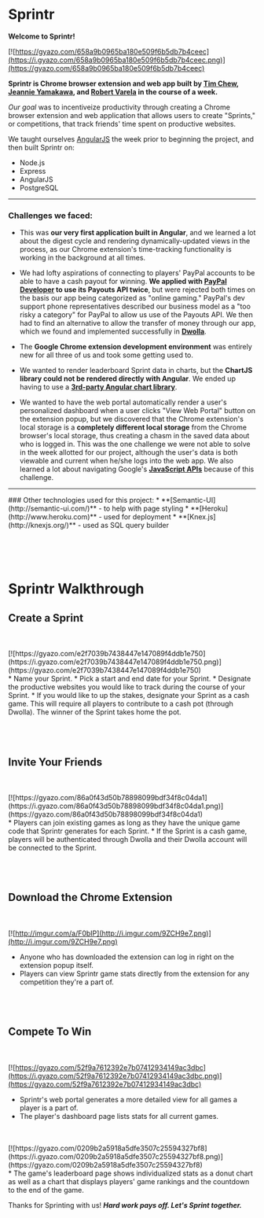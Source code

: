 # Sprintr

**Welcome to Sprintr!**

[![https://gyazo.com/658a9b0965ba180e509f6b5db7b4ceec](https://i.gyazo.com/658a9b0965ba180e509f6b5db7b4ceec.png)](https://gyazo.com/658a9b0965ba180e509f6b5db7b4ceec)

**Sprintr is Chrome browser extension and web app built by [Tim Chew](http://www.github.com/timothyrchew),  [Jeannie Yamakawa](http://www.github.com/JeannieYamakawa), and [Robert Varela](http://www.github.com/rvarela11) in the course of a week.**

*Our goal* was to incentiveize productivity through creating a Chrome browser extension and web application that allows users to create "Sprints," or competitions, that track friends' time spent on productive websites. 

We taught ourselves [AngularJS](https://angularjs.org/) the week prior to beginning the project, and then built Sprintr on:
* Node.js
* Express
* AngularJS
* PostgreSQL
<hr>

### Challenges we faced:

* This was **our very first application built in Angular**, and we learned a lot about the digest cycle and rendering dynamically-updated views in the process, as our Chrome extension's time-tracking functionality is working in the background at all times.

* We had lofty aspirations of connecting to players' PayPal accounts to be able to have a cash payout for winning. **We applied with [PayPal Developer](https://developer.paypal.com/) to use its Payouts API twice**, but were rejected both times on the basis our app being categorized as "online gaming." PayPal's dev support phone representatives described our business model as a "too risky a category" for PayPal to allow us use of the Payouts API. We then had to find an alternative to allow the transfer of money through our app, which we found and implemented successfully in **[Dwolla](https://developers.dwolla.com/)**.

* The **Google Chrome extension development environment** was entirely new for all three of us and took some getting used to.

* We wanted to render leaderboard Sprint data in charts, but the **ChartJS library could not be rendered directly with Angular**. We ended up having to use a **[3rd-party Angular chart library](https://jtblin.github.io/angular-chart.js/)**.

* We wanted to have the web portal automatically render a user's personalized dashboard when a user clicks "View Web Portal" button on the extension popup, but we discovered that the Chrome extension's local storage is a **completely different local storage** from the Chrome browser's local storage, thus creating a chasm in the saved data about who is logged in. This was the one challenge we were not able to solve in the week allotted for our project, although the user's data is both viewable and current when he/she logs into the web app. We also learned a lot about navigating Google's **[JavaScript APIs](https://developer.chrome.com/extensions/api_index)** because of this challenge.
<hr>
### Other technologies used for this project:
* **[Semantic-UI](http://semantic-ui.com/)** - to help with page styling
* **[Heroku](http://www.heroku.com)** - used for deployment
* **[Knex.js](http://knexjs.org/)** - used as SQL query builder


<br><br>
<br>

# Sprintr Walkthrough

##  Create a Sprint 
<br>
<br>
[![https://gyazo.com/e2f7039b7438447e147089f4ddb1e750](https://i.gyazo.com/e2f7039b7438447e147089f4ddb1e750.png)](https://gyazo.com/e2f7039b7438447e147089f4ddb1e750)
<br>
* Name your Sprint.
* Pick a start and end date for your Sprint. 
* Designate the productive websites you would like to track during the course of your Sprint. 
* If you would like to up the stakes, designate your Sprint as a cash game. This will require all players to contribute to a cash pot (through Dwolla). The winner of the Sprint takes home the pot.
<br><br><br><br>


##  Invite Your Friends

<br>
<br>
[![https://gyazo.com/86a0f43d50b78898099bdf34f8c04da1](https://i.gyazo.com/86a0f43d50b78898099bdf34f8c04da1.png)](https://gyazo.com/86a0f43d50b78898099bdf34f8c04da1)
<br>
* Players can join existing games as long as they have the unique game code that Sprintr generates for each Sprint. 
* If the Sprint is a cash game, players will be authenticated through Dwolla and their Dwolla account will be connected to the Sprint.
<br><br><br><br>


##  Download the Chrome Extension

<br><br>
[![http://imgur.com/a/F0bIP](http://i.imgur.com/9ZCH9e7.png)](http://i.imgur.com/9ZCH9e7.png)
<br>
* Anyone who has downloaded the extension can log in right on the extension popup itself.
* Players can view Sprintr game stats directly from the extension for any competition they're a part of. 
<br><br><br><br>


##  Compete To Win

<br><br>
[![https://gyazo.com/52f9a7612392e7b07412934149ac3dbc](https://i.gyazo.com/52f9a7612392e7b07412934149ac3dbc.png)](https://gyazo.com/52f9a7612392e7b07412934149ac3dbc)
<br>
* Sprintr's web portal generates a more detailed view for all games a player is a part of.
* The player's dashboard page lists stats for all current games.
<br>
<br>
[![https://gyazo.com/0209b2a5918a5dfe3507c25594327bf8](https://i.gyazo.com/0209b2a5918a5dfe3507c25594327bf8.png)](https://gyazo.com/0209b2a5918a5dfe3507c25594327bf8)
<br>
* The game's leaderboard page shows individualized stats as a donut chart as well as a chart that displays players' game rankings and the countdown to the end of the game.
<br>

Thanks for Sprinting with us!
<strong>*Hard work pays off. Let's Sprint together.*</strong>
